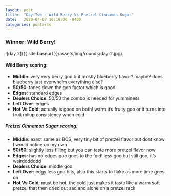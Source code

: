 ```yaml
---
layout: post
title:  "Day Two - Wild Berry Vs Pretzel Cinnamon Sugar"
date:   2020-04-07 16:18:00 -0400
categories: poptarts
---
```


### Winner: Wild Berry!

![day 2]({{ site.baseurl }}/assets/img/rounds/day-2.jpg)

#### Wild Berry scoring:
 * **Middle**: very very berry goo but mostly blueberry flavor? maybe? does blueberry just overwhelm everything else?
 * **50/50**: tones down the goo factor which is good
 * **Edges**: standard edges
 * **Dealers Choice**: 50/50 the combo is needed for yumminess
 * **Left Over**: edges
 * **Hot Vs Cold**: actually is good on both! warm it’s fruity goo or it turns into fruit rollup consistency when cold.

##### Pretzel Cinnamon Sugar scoring:
 * **Middle**: exact same as BCS, very tiny bit of pretzel flavor but dont know I would notice on my own
 * **50/50**: slightly less filling but you can taste more pretzel flavor now
 * **Edges**: has no edges goo goes to the fold! less goo but still goo, it’s weirddddddd
 * **Dealers Choice**: middle goo
 * **Left Over**: edgy less goo bits, also this starts to flake as more time goes on
 * **Hot Vs Cold**: must be hot. the cold just makes it taste like a warm soft pretzel that then dried out sad and alone on a pretzel rack